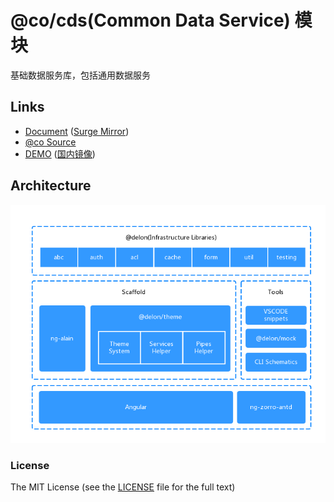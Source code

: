 # @co/cds(Common Data Service)  模块 

基础数据服务库，包括通用数据服务

## Links

+ [Document](https://ng-alain.com/map) ([Surge Mirror](https://ng-alain-doc.surge.sh/map))
+ [@co Source](https://github.com/ng-alain/delon)
+ [DEMO](https://ng-alain.surge.sh) ([国内镜像](https://ng-alain.gitee.io/))

## Architecture

![Architecture](https://raw.githubusercontent.com/ng-alain/delon/master/_screenshot/architecture.png)


### License

The MIT License (see the [LICENSE](https://github.com/ng-alain/delon/blob/master/LICENSE) file for the full text)
